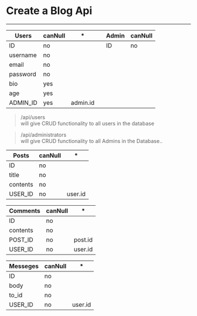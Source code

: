 # Create a Blog Api

___

| Users    | canNull | *         |   | Admin   | canNull |
|----------|---------|-----------|---|---------|---------|
| ID       | no      |           |   | ID      | no      |
| username | no      |           |   |         |         |
| email    | no      |           |   |         |         |
| password | no      |           |   |         |         |
| bio      | yes     |           |   |         |         |
| age      | yes     |           |   |         |         |
| ADMIN_ID | yes     | admin.id  |   |         |         |



> /api/users  
    will give CRUD functionality to all users in the database
 
> /api/administrators    
    will give CRUD functionality to all Admins in the Database..


| Posts    | canNull | *       |
|----------|---------|---------|
| ID       | no      |         |
| title    | no      |         |
| contents | no      |         |
| USER_ID  | no      | user.id |

| Comments | canNull | *       |
|----------|---------|---------|
| ID       | no      |         |
| contents | no      |         |
| POST_ID  | no      | post.id |
| USER_ID  | no      | user.id |

| Messeges | canNull | *       |
|----------|---------|---------|
| ID       | no      |         |
| body     | no      |         |
| to_id    | no      |         |
| USER_ID  | no      | user.id |

